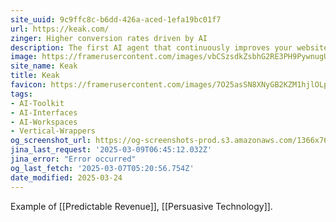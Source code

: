 ```yaml
---
site_uuid: 9c9ffc8c-b6dd-426a-aced-1efa19bc01f7
url: https://keak.com/
zinger: Higher conversion rates driven by AI
description: The first AI agent that continuously improves your website.
image: https://framerusercontent.com/images/vbCSzsdkZsbhG2RE3PH9PywnugU.png
site_name: Keak
title: Keak
favicon: https://framerusercontent.com/images/7O25asSN8XNyGB2KZM1hjlOLpBU.png
tags:
- AI-Toolkit
- AI-Interfaces
- AI-Workspaces
- Vertical-Wrappers
og_screenshot_url: https://og-screenshots-prod.s3.amazonaws.com/1366x768/80/false/63033a854db0b80858ff877b6d86a9955819656564a9e5cb8d58e997951f0ccb.jpeg
jina_last_request: '2025-03-09T06:45:12.032Z'
jina_error: "Error occurred"
og_last_fetch: '2025-03-07T05:20:56.754Z'
date_modified: 2025-03-24
---
```



Example of [[Predictable Revenue]], [[Persuasive Technology]].
